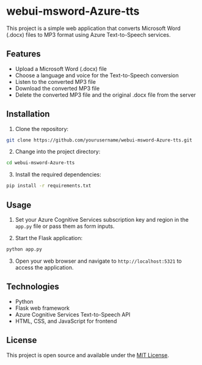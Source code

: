 # webui-msword-Azure-tts

This project is a simple web application that converts Microsoft Word (.docx) files to MP3 format using Azure Text-to-Speech services.

## Features

- Upload a Microsoft Word (.docx) file
- Choose a language and voice for the Text-to-Speech conversion
- Listen to the converted MP3 file
- Download the converted MP3 file
- Delete the converted MP3 file and the original .docx file from the server

## Installation

1. Clone the repository:

```bash
git clone https://github.com/yourusername/webui-msword-Azure-tts.git
```

2. Change into the project directory:

```bash
cd webui-msword-Azure-tts
```

3. Install the required dependencies:

```bash
pip install -r requirements.txt
```

## Usage

1. Set your Azure Cognitive Services subscription key and region in the `app.py` file or pass them as form inputs.

2. Start the Flask application:

```bash
python app.py
```

3. Open your web browser and navigate to `http://localhost:5321` to access the application.

## Technologies

- Python
- Flask web framework
- Azure Cognitive Services Text-to-Speech API
- HTML, CSS, and JavaScript for frontend

## License

This project is open source and available under the [MIT License](LICENSE).
